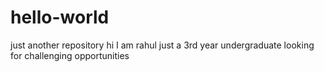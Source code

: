 # hello-world
just another repository
hi I am rahul just a 3rd year undergraduate looking for challenging opportunities
